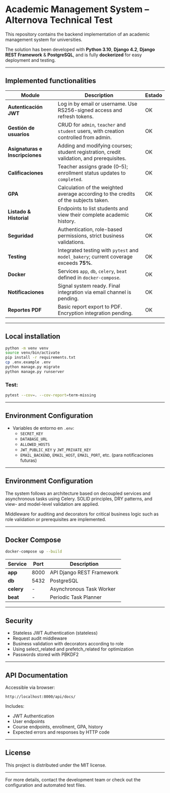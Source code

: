 # Academic Management System – Alternova Technical Test

This repository contains the backend implementation of an academic management system for universities.

The solution has been developed with **Python 3.10**, **Django 4.2**, **Django REST Framework** & **PostgreSQL**, and is fully **dockerized** for easy deployment and testing.

---

## Implemented functionalities

| Module                          | Description                                                                                           | Estado |
| ------------------------------- | ----------------------------------------------------------------------------------------------------- | ------ |
| **Autenticación JWT**           | Log in by email or username. Use RS256-signed access and refresh tokens.                              | OK      |
| **Gestión de usuarios**         | CRUD for `admin`, `teacher` and `student` users, with creation controlled from admin.                 | OK      |
| **Asignaturas e Inscripciones** | Adding and modifying courses; student registration, credit validation, and prerequisites.             | OK      |
| **Calificaciones**              | Teacher assigns grade (0–5); enrollment status updates to `completed`.                                | OK      |
| **GPA**                         | Calculation of the weighted average according to the credits of the subjects taken.                   | OK      |
| **Listado & Historial**         | Endpoints to list students and view their complete academic history.                                  | OK      |
| **Seguridad**                   | Authentication, role-based permissions, strict business validations.                                  | OK      |
| **Testing**                     | Integrated testing with `pytest` and `model_bakery`; current coverage exceeds **75%**.                | OK      |
| **Docker**                      | Services `app`, `db`, `celery`, `beat` defined in `docker-compose`.                                   | OK      |
| **Notificaciones**              | Signal system ready. Final integration via email channel is pending.                                  | OK     |
| **Reportes PDF**                | Basic report export to PDF. Encryption integration pending.                                           | OK     |

---

## Local installation

```bash
python -m venv venv
source venv/bin/activate
pip install -r requirements.txt
cp .env.example .env
python manage.py migrate
python manage.py runserver
```

### Test:

```bash
pytest --cov=. --cov-report=term-missing
```

---

## Environment Configuration

- Variables de entorno en `.env`:
  - `SECRET_KEY`
  - `DATABASE_URL`
  - `ALLOWED_HOSTS`
  - `JWT_PUBLIC_KEY` y `JWT_PRIVATE_KEY`
  - `EMAIL_BACKEND`, `EMAIL_HOST`, `EMAIL_PORT`, etc. (para notificaciones futuras)

---

## Environment Configuration

The system follows an architecture based on decoupled services and asynchronous tasks using Celery. SOLID principles, DRY patterns, and view- and model-level validation are applied.

Middleware for auditing and decorators for critical business logic such as role validation or prerequisites are implemented.


---

## Docker Compose

```bash
docker-compose up --build
```

| Service    | Port   | Description                       |
| ---------- | ------ | --------------------------------- |
| **app**    | 8000   | API Django REST Framework         |
| **db**     | 5432   | PostgreSQL                        |
| **celery** | -      | Asynchronous Task Worker          |
| **beat**   | -      | Periodic Task Planner             |

---

## Security

- Stateless JWT Authentication (stateless)
- Request audit middleware
- Business validation with decorators according to role
- Using select_related and prefetch_related for optimization
- Passwords stored with PBKDF2

---

## API Documentation

Accessible via browser:

```
http://localhost:8000/api/docs/
```

Includes:

- JWT Authentication
- User endpoints
- Course endpoints, enrollment, GPA, history
- Expected errors and responses by HTTP code

---

## License

This project is distributed under the MIT license.

---

For more details, contact the development team or check out the configuration and automated test files.

